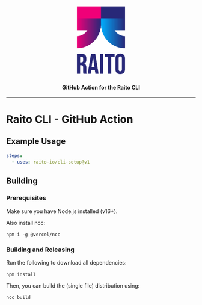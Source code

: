 <h1 align="center">
  <img height="180px" src="https://github.com/raito-io/docs/raw/main/images/Raito_Logo_Vertical_RGB.png" alt="Raito" />
</h1>

<h4 align="center">
  GitHub Action for the Raito CLI
</h4>

<hr/>

# Raito CLI - GitHub Action

## Example Usage

```yaml
steps:
  - uses: raito-io/cli-setup@v1
```

## Building

### Prerequisites

Make sure you have Node.js installed (v16+).

Also install ncc:

```
npm i -g @vercel/ncc
```

### Building and Releasing

Run the following to download all dependencies:

```
npm install
```

Then, you can build the (single file) distribution using:

```
ncc build
```
